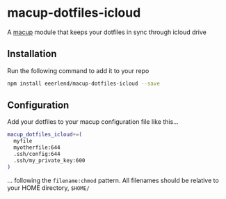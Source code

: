 # macup-dotfiles-icloud

A [macup](https://github.com/eeerlend/macup-builder) module that keeps your dotfiles in sync through icloud drive

## Installation
Run the following command to add it to your repo

```bash
npm install eeerlend/macup-dotfiles-icloud --save
```

## Configuration
Add your dotfiles to your macup configuration file like this...

```bash
macup_dotfiles_icloud+=(
  myfile
  myotherfile:644
  .ssh/config:644
  .ssh/my_private_key:600
)
```

... following the `filename:chmod` pattern. All filenames should be relative to your HOME directory, `$HOME/`
